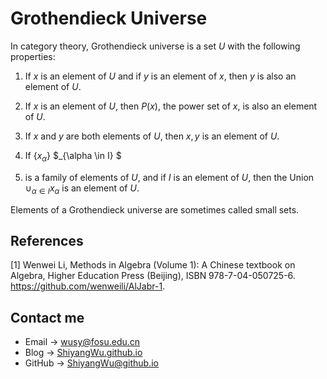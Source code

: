 # Grothendieck Universe

<script src="https://cdn.mathjax.org/mathjax/latest/MathJax.js?config=TeX-AMS-MML_HTMLorMML" type="text/javascript"></script> <script type="text/x-mathjax-config"> MathJax.Hub.Config({ tex2jax: { skipTags: ['script', 'noscript', 'style', 'textarea', 'pre'], inlineMath: [['$','$']] } }); </script>

In category theory, Grothendieck universe is a set $U$ with the following properties:

1. If $x$ is an element of $U$ and if $y$ is an element of $x$, then $y$ is also an element of $U$.

2. If $x$ is an element of $U$, then $P(x)$, the power set of $x$, is also an element of $U$.

3. If $x$ and $y$ are both elements of $U$, then ${x,y}$ is an element of $U$.

4. If $\{ x_{\alpha } \}$ $_{\alpha \in I} $

5. is a family of elements of $U$, and if $I$ is an element of $U$, then the Union $\cup_{\alpha \in I} x_{\alpha}$ is an element of $U$.

Elements of a Grothendieck universe are sometimes called small sets.

## References

[1] Wenwei Li, Methods in Algebra (Volume 1): A Chinese textbook on Algebra, Higher Education Press (Beijing), ISBN 978-7-04-050725-6. https://github.com/wenweili/AlJabr-1.

## Contact me

* Email -> <wusy@fosu.edu.cn>
* Blog -> [ShiyangWu.github.io](https://shiyangwu.github.io/)
* GitHub -> [ShiyangWu@github.io](https://github.com/ShiyangWu/ShiyangWu.github.io/blob/master/README.md)

